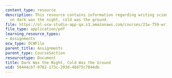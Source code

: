 ```yaml
---
content_type: resource
description: This resource contains information regarding writing science fiction
  on dark was the night, cold was the ground.
file: https://ol-ocw-studio-app-qa.s3.amazonaws.com/courses/21w-759-writing-science-fiction-spring-2016/58444cb70702173c293d48d75c7844db_MIT21W_759S16_DarkNight.pdf
file_type: application/pdf
learning_resource_types:
- Assignments
ocw_type: OCWFile
parent_title: Assignments
parent_type: CourseSection
resourcetype: Document
title: Dark Was the Night, Cold Was the Ground
uid: 58444cb7-0702-173c-293d-48d75c7844db
---
```

